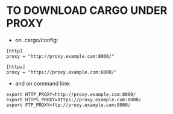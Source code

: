 # TO DOWNLOAD CARGO UNDER PROXY

- on .cargo/config:

```
[http]
proxy = "http://proxy.example.com:8000/"

[https]
proxy = "https://proxy.example.com:8000/"
```

- and on command line:

```
export HTTP_PROXY=http://proxy.example.com:8000/
export HTTPS_PROXY=https://proxy.example.com:8000/
export FTP_PROXY=ftp://proxy.example.com:8000/
```

